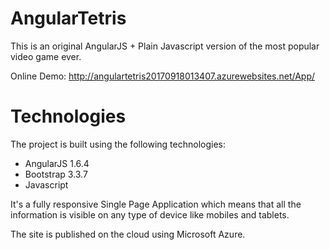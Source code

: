 # AngularTetris 

This is an original AngularJS + Plain Javascript version of the most popular video game ever. 

Online Demo:
http://angulartetris20170918013407.azurewebsites.net/App/

# Technologies
The project is built using the following technologies:

- AngularJS 1.6.4
- Bootstrap 3.3.7
- Javascript

It's a fully responsive Single Page Application which means that all the information is visible on any type of device like mobiles and tablets.

The site is published on the cloud using Microsoft Azure.


